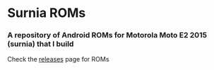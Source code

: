 # Surnia ROMs
### A repository of Android ROMs for Motorola Moto E2 2015 (surnia) that I build

Check the [releases](https://github.com/ThePiGuy3141/SurniaROMs/releases) page for ROMs
